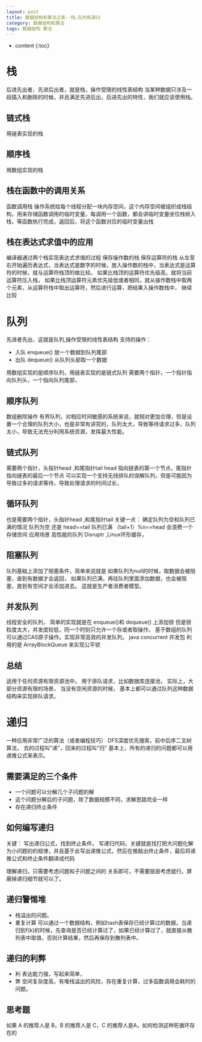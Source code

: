 ```yaml
---
layout: post
title: 数据结构和算法之美--栈,队列和递归
category: 数据结构和算法
tags: 数据结构 算法
---
```

* content
{:toc}

# 栈
后进先出者，先进后出者，就是栈，操作受限的线性表结构
当某种数据只涉及一段插入和删除的时候，并且满足先进后出，后进先出的特性，我们就应该使用栈。

## 链式栈
用链表实现的栈
## 顺序栈
用数组实现的栈

## 栈在函数中的调用关系
函数调用栈
操作系统给每个线程分配一块内存空间，这个内存空间被组织成栈结构，用来存储函数调用的临时变量，每调用一个函数，都会讲临时变量坐位栈帧入栈，等函数执行完成，返回后，将这个函数对应的临时变量出栈

## 栈在表达式求值中的应用
编译器通过两个栈实现表达式求值的过程
保存操作数的栈
保存运算符的栈
从左至右开始遍历表达式，当表达式是数字的时候，放入操作数的栈中，当表达式是运算符的时候，就与运算符栈顶的做比较。
如果比栈顶的运算符优先级高，就将当前运算符压入栈，
如果比栈顶运算符元素优先级低或者相同，就从操作数栈中取两个元素，从运算符栈中取出运算符，然后进行运算，把结果入操作数栈中，
继续比较

# 队列
先进者先出，这就是队列,操作受限的线性表结构
支持的操作：
* 入队 enqueue() 放一个数据到队列尾部
* 出队 dequeue() 从队列头部取一个数据

用数组实现的是顺序队列，用链表实现的是链式队列
需要两个指针，一个指针指向队列头，一个指向队列尾部，
## 顺序队列
数组删除操作
有界队列，对相应时间敏感的系统来说，就相对更加合理，但是设置一个合理的队列大小，也是非常有讲究的，队列太大，导致等待请求过多，队列太小，导致无法充分利用系统资源，发挥最大性能。
## 链式队列
需要两个指针，头指针head ,和尾指针tail
head 指向链表的第一个节点，尾指针指向链表的最后一个节点
可以实现一个支持无线排队的误解队列，但是可能因为导致过多的请求等待，导致处理请求的时间过长，

## 循环队列
也是需要两个指针，头指针head ,和尾指针tail
关键一点： 确定队列为空和队列已满的情况
队列为空 还是 head==tail
队列已满  （tail+1）%n==head
会浪费一个存储空间
应用场景   高性能的队列 Disruptr ,Linux环形缓存，

## 阻塞队列  
队列基础上添加了阻塞条件，简单来说就是
如果队列为null的时候，取数据会被阻塞，直到有数据才会返回，
如果队列已满，再往队列里面添加数据，也会被阻塞，直到有空间才会添加进去。
这就是生产者消费者模型。

## 并发队列
线程安全的队列，
简单的实现就是在 enqueue()和 dequeue() 上添加锁
但是锁粒度太大，并发度较低，同一个时刻只允许一个存或者取操作。
基于数组的队列可以通过CAS原子操作。实现非常高效的并发队列。
java concurrent  并发包 利用的是 ArrayBlockQueue 来实现公平锁

## 总结
适用于任何资源有限资源池中。 用于排队请求，比如数据库连接池，
实际上，大部分资源有限的场景， 当没有空闲资源的时候， 基本上都可以通过队列这种数据结构来实现排队请求。

# 递归
一种应用非常广泛的算法（或者编程技巧）
DFS深度优先搜索，前中后序二叉树算法，
去的过程叫"递"，回来的过程叫"归"
基本上，所有的递归的问题都可以用递推公式来表示。
## 需要满足的三个条件
* 一个问题可以分解几个子问题的解
* 这个问题分解后的子问题，除了数据规模不同，求解思路完全一样
* 存在递归终止条件

## 如何编写递归
关键： 写出递归公式，找到终止条件。
写递归代码，关键就是找打把大问题化解为小问题的的规律，并且基于此写出递推公式，然后在推敲出终止条件，最后将递推公式和终止条件翻译成代码

理解递归，只需要考虑问题和子问题之间的 关系即可，不需要层层考虑就行。屏蔽掉递归细节就可以了。
## 递归警惕堆
* 栈溢出的问题。
* 重复计算
可以通过一个数据结构，例如hash表保存已经计算过的数据，当递归到f(k)的时候，先查询是否已经计算过了，如果已经计算过了，就直接从散列表中取值，否则计算结果，然后再保存到散列表中。
## 递归的利弊
* 利  表达能力强，写起来简单，
* 弊  空间复杂度高，有堆栈溢出的风险，存在重复计算，过多函数调用会耗时的问题。

## 思考题
如果 A 的推荐人是 B，B 的推荐人是 C，C 的推荐人是A，如何检测这种死循环存在的
